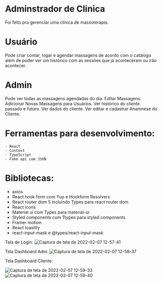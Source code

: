 # Adminstrador de Clinica

Foi feito pra gerenciar uma clínica de massoterapia.

# Usuário
Pode criar contar, logar e agendar massagens de acordo com o catálogo além de poder ver um histórico com as sessões que já aconteceram ou irão acontecer. 

# Admin
Pode ver todas as massagens agendadas do dia. 
Editar Massagens.
Adicionar Novas Massagens para Usuários.
Ver histórico do cliente passado e futuro.
Ver dados do cliente.
Ver editar e cadastrar Anamnese do Cliente.

# Ferramentas para desenvolvimento:
    - React
    - Context
    - TypeScript
    - Fake api com JSON
    
# Bibliotecas:
- axios
- React hook form com Yup e Hookform Resolvers
- React router dom 5 incluindo Types para react router dom
- React icons
- Material ui com Types para material-ui
- Styled components com Ttypes para styled components
- Framer motion
- React toastify
- react-input-mask e @types/react-input-mask

Tela de Login:
![Captura de tela de 2022-02-07 12-57-41](https://user-images.githubusercontent.com/64864720/152824658-e8029d63-2976-4602-9cd6-c02272055d93.png)


Tela Dashboard Adm:
![Captura de tela de 2022-02-07 12-58-37](https://user-images.githubusercontent.com/64864720/152824692-332eef83-f497-4f17-8299-decd8d882095.png)


Tela Dashboard Cliente:

![Captura de tela de 2022-02-07 12-59-33](https://user-images.githubusercontent.com/64864720/152824759-e1525aa5-5192-49f7-8a00-438d22f35fbe.png)
![Captura de tela de 2022-02-07 12-59-40](https://user-images.githubusercontent.com/64864720/152824766-3a9de88e-cf3b-4120-ab38-d1744b829ba4.png)
